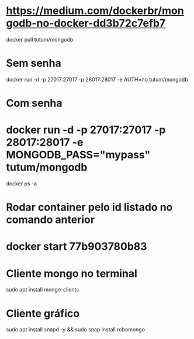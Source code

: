 # https://medium.com/dockerbr/mongodb-no-docker-dd3b72c7efb7

docker pull tutum/mongodb

# Sem senha
docker run -d -p 27017:27017 -p 28017:28017 -e AUTH=no tutum/mongodb

# Com senha
# docker run -d -p 27017:27017 -p 28017:28017 -e MONGODB_PASS="mypass" tutum/mongodb

docker ps -a

# Rodar container pelo id listado no comando anterior
# docker start 77b903780b83

# Cliente mongo no terminal
sudo apt install mongo-clients

# Cliente gráfico
sudo apt install snapd -y && sudo snap install robomongo
